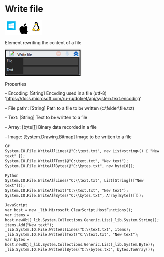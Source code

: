 # Write file

![](<../../../.gitbook/assets/image (48).png>)

Element rewriting the content of a file

![](<../../../.gitbook/assets/1 (132).png>)

Properties

&#x20;\- Encoding: \[String] Encoding used in a file (utf-8) 'https://docs.microsoft.com/ru-ru/dotnet/api/system.text.encoding'

&#x20;\- File path\*: \[String] Path to a file to be written (c:\folder\file.txt)

&#x20;\- Text: \[String] Text to be written to a file

&#x20;\- Array: \[byte\[]] Binary data recorded in a file

&#x20;\- Image: \[System.Drawing.Bitmap] Image to be written to a file

```
C#
System.IO.File.WriteAllLines(@"C:\text.txt", new List<string>() { "New text" });
System.IO.File.WriteAllText(@"C:\text.txt", "New text");
System.IO.File.WriteAllBytes(@"C:\bytes.txt", new byte[0]);

Python
System.IO.File.WriteAllLines("C:\\text.txt", List[String](["New text"]));
System.IO.File.WriteAllText("C:\\text.txt", "New text");
System.IO.File.WriteAllBytes("C:\\bytes.txt", Array[Byte]([]));

JavaScript
var host = new _lib.Microsoft.ClearScript.HostFunctions();
var items = host.newObj(_lib.System.Collections.Generic.List(_lib.System.String));
items.Add("New text");
_lib.System.IO.File.WriteAllLines("C:\\text.txt", items);
_lib.System.IO.File.WriteAllText("C:\\text.txt", "New text");
var bytes = host.newObj(_lib.System.Collections.Generic.List(_lib.System.Byte));
_lib.System.IO.File.WriteAllBytes("C:\\bytes.txt", bytes.ToArray());
```
